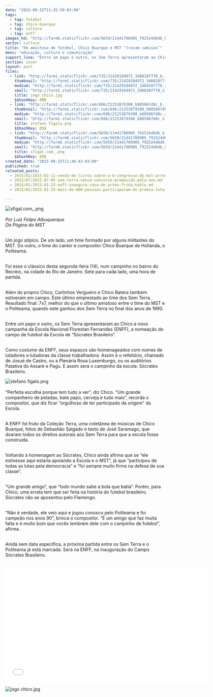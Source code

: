 ```yaml
---
date: "2015-09-15T11:35:59-03:00"
tags:
  - tag: futebol
  - tag: chico-buarque
  - tag: cultura
  - tag: enff
images_hd: "http://farm6.staticflickr.com/5659/21441708905_f92524d6db_b.jpg"
sector: culture
title: "Em amistoso de futebol, Chico Buarque e MST ‘trocam camisas’"
menu: "educação, cultura e comunicação"
support_line: "Entre um papo e outro, os Sem Terra apresentaram ao Chico a nova campanha da Escola Nacional Florestan Fernandes: a nomeação do campo de futebol da Escola de “Sócrates Brasileiro”."
section: cover
layout: post
files:
  - link: "http://farm1.staticflickr.com/735/21429184972_3d6028f7f8_b.jpg"
    thumbnail: "http://farm1.staticflickr.com/735/21429184972_3d6028f7f8_t.jpg"
    medium: "http://farm1.staticflickr.com/735/21429184972_3d6028f7f8_z.jpg"
    small: "http://farm1.staticflickr.com/735/21429184972_3d6028f7f8_n.jpg"
    title: jogo chico.jpg
    $$hashKey: 0MB
  - link: "http://farm1.staticflickr.com/696/21253879308_b085067d0c_b.jpg"
    thumbnail: "http://farm1.staticflickr.com/696/21253879308_b085067d0c_t.jpg"
    medium: "http://farm1.staticflickr.com/696/21253879308_b085067d0c_z.jpg"
    small: "http://farm1.staticflickr.com/696/21253879308_b085067d0c_n.jpg"
    title: stefano figalo.png
    $$hashKey: 058
  - link: "http://farm6.staticflickr.com/5659/21441708905_f92524d6db_b.jpg"
    thumbnail: "http://farm6.staticflickr.com/5659/21441708905_f92524d6db_t.jpg"
    medium: "http://farm6.staticflickr.com/5659/21441708905_f92524d6db_z.jpg"
    small: "http://farm6.staticflickr.com/5659/21441708905_f92524d6db_n.jpg"
    title: sfigal.com_.png
    $$hashKey: 05B
created_date: "2015-09-15T11:46:43-03:00"
published: true
releated_posts:
  - 2015/02/2015-02-11-venda-de-livros-sobre-o-6-congresso-do-mst-arrecada-fundos-para-a-enff.md
  - 2015/07/2015-07-05-sem-terra-vence-concurso-promovido-pela-onu.md
  - 2015/01/2015-01-23-enff-inaugura-casa-de-artes-frida-kahlo.md
  - 2015/01/2015-01-25-mais-de-600-pessoas-participaram-do-premio-luta-pela-terra.md

---
```

<p><img alt="sfigal.com_.png" src="http://farm6.staticflickr.com/5659/21441708905_f92524d6db_b.jpg" /><br />
<br />
<em>Por&nbsp;Luiz Felipe Albuquerque<br />
Da P&aacute;gina do MST</em></p>

<p><br />
Um jogo at&iacute;pico. De um lado, um time formado por alguns militantes do MST. Do outro, o time do cantor e compositor Chico Buarque de Hollanda, o Politeama.</p>

<p><br />
Foi esse o cl&aacute;ssico desta segunda-feira (14), num campinho no bairro do Recreio, na cidade do Rio de Janeiro. Sete para cada lado, uma hora de partida.</p>

<p><br />
Al&eacute;m do pr&oacute;prio Chico, Carlinhos Vergueiro e Chico Batera tamb&eacute;m estiveram em campo. Este &uacute;ltimo emprestado ao time dos Sem Terra. Resultado final: 7x7, melhor do que o &uacute;ltimo amistoso entre o time do MST e o Politeama, quando este ganhou dos Sem Terra no final dos anos de 1990.</p>

<p><br />
Entre um papo e outro, os Sem Terra apresentaram ao Chico a nova campanha da Escola Nacional Florestan Fernandes (ENFF),&nbsp;a nomea&ccedil;&atilde;o do campo de futebol da Escola de &ldquo;S&oacute;crates Brasileiro&rdquo;.</p>

<p><br />
Como costume da ENFF, seus espa&ccedil;os s&atilde;o homenageados com nomes de lutadores e lutadoras da classe trabalhadora. Assim &eacute; o refeit&oacute;rio, chamado de Josu&eacute; de Castro, ou a Plen&aacute;ria Rosa Luxemburgo, ou os audit&oacute;rios Patativa do Assar&eacute; e Pagu. E assim ser&aacute; o campinho da escola: S&oacute;crates Brasileiro.</p>

<p><img alt="stefano figalo.png" src="http://farm1.staticflickr.com/696/21253879308_b085067d0c_b.jpg" /><br />
<br />
&ldquo;Perfeita escolha porque tem tudo a ver&rdquo;, diz Chico. &ldquo;Um grande companheiro de peladas, bate papo, cerveja e tudo mais&rdquo;, recorda o compositor, que diz ficar &ldquo;orgulhoso de ter participado da origem&rdquo; da Escola.</p>

<p><br />
A ENFF foi fruto da Cole&ccedil;&atilde;o Terra, uma colet&acirc;nea de m&uacute;sicas de Chico Buarque, fotos de Sebasti&atilde;o Salgado e texto de Jos&eacute; Saramago, que doaram todos os direitos autorais aos Sem Terra para que a escola fosse constru&iacute;da.</p>

<p><br />
Voltando &agrave; homenagem ao S&oacute;crates, Chico ainda afirma que se &ldquo;ele estivesse aqui estaria apoiando a Escola e o MST&rdquo;, j&aacute; que &ldquo;participou de todas as lutas pela democracia&rdquo; e &ldquo;foi sempre muito firme na defesa de sua classe&rdquo;.</p>

<p><br />
&ldquo;Um grande amigo&rdquo;, que &ldquo;todo mundo sabe a bola que batia&rdquo;. Por&eacute;m, para Chico, uma errata tem que ser feita na hist&oacute;ria do futebol brasileiro. S&oacute;crates n&atilde;o se aposentou pelo Flamengo.</p>

<p><br />
&ldquo;N&atilde;o &eacute; verdade, ele veio aqui e jogou conosco pelo Politeama&nbsp;e foi campe&atilde;o nos anos 90&rdquo;, brinca o compositor. &ldquo;&Eacute; um amigo que faz muita falta e &eacute; muito bom que voc&ecirc;s lembrem dele com o campinho de futebol&rdquo;, afirma.</p>

<p><br />
Ainda sem data espec&iacute;fica, a pr&oacute;xima partida entre os Sem Terra e o Politeama j&aacute; est&aacute; marcada. Ser&aacute; na ENFF, na inaugura&ccedil;&atilde;o do Campo S&oacute;crates Brasileiro.<br />
&nbsp;</p>

<p><iframe allowfullscreen="" frameborder="0" height="360" src="//www.youtube.com/embed/R9bxAbNCMVU" width="640"></iframe></p>

<p><img alt="jogo chico.jpg" src="http://farm1.staticflickr.com/735/21429184972_3d6028f7f8_b.jpg" /></p>
